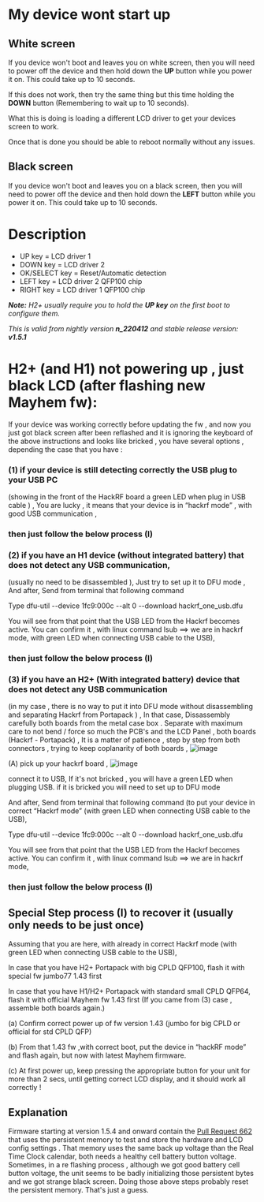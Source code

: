 # My device wont start up

## White screen
If you device won't boot and leaves you on white screen, then you will need to power off the device and then hold down the **UP** button while you power it on. This could take up to 10 seconds.

If this does not work, then try the same thing but this time holding the **DOWN** button (Remembering to wait up to 10 seconds).

What this is doing is loading a different LCD driver to get your devices screen to work.

Once that is done you should be able to reboot normally without any issues.

## Black screen
If you device won't boot and leaves you on a black screen, then you will need to power off the device and then hold down the **LEFT** button while you power it on. This could take up to 10 seconds.


# Description
* UP key = LCD driver 1
* DOWN key = LCD driver 2
* OK/SELECT key = Reset/Automatic detection
* LEFT key = LCD driver 2 QFP100 chip
* RIGHT key = LCD driver 1 QFP100 chip

_**Note:** H2+ usually require you to hold the **UP key** on the first boot to configure them._

_This is valid from nightly version **n_220412** and stable release version: **v1.5.1**_

# H2+ (and H1) not powering up , just black LCD (after flashing new Mayhem fw):

If your device was working correctly before updating the fw , and now you just got black screen after been reflashed and it is ignoring the keyboard of the above instructions and looks like bricked , you have several options , depending the case that you have : 
 
### (1) if your device  is still detecting correctly the USB plug to your USB PC 
(showing in the front of the HackRF board a green LED when plug in USB cable ) , You are lucky , it means that your device is in “hackrf mode” , with good USB communication ,
### then just follow the below process (I)

### (2) if you have an H1 device (without integrated battery)  that does not detect any USB communication, 
 (usually no need to be disassembled ), Just  try to set up it to DFU mode , And after,  Send from terminal that following command 

Type dfu-util --device 1fc9:000c --alt 0 --download hackrf_one_usb.dfu

You will see from that point that the USB LED from the Hackrf becomes active. You can confirm it , with linux command lsub ==> we are in hackrf mode, with green LED when connecting USB cable to the USB), 
### then just follow the below process (I)

### (3) if you have an H2+ (With integrated battery) device that does not detect any USB communication 
 (in my case , there is no way to put it into DFU mode  without disassembling and separating Hackrf from Portapack  ) , 
In that case, Dissassembly carefully both boards from the metal case box .
Separate with maximum care to not bend / force so much the PCB's and the LCD Panel , both boards (Hackrf - Portapack) , It is a matter of patience , step by step from both connectors , trying to keep coplanarity of both boards ,
![image](https://user-images.githubusercontent.com/86470699/227355755-a0213c19-31e9-42d1-beb4-f58e04bad355.png)


(A) pick up your hackrf board ,
![image](https://user-images.githubusercontent.com/86470699/227356035-3dd044f0-dfb1-4bfe-b780-6c05fa038770.png)

 connect it to USB,
 If it's not bricked , you will have a green LED when plugging USB. 
 if it is bricked you will need to set up to DFU mode 

And after,  Send from terminal that following command  (to put your  device in correct “Hackrf mode” (with green LED when connecting USB cable to the USB), 

 Type dfu-util --device 1fc9:000c --alt 0 --download hackrf_one_usb.dfu 

You will see from that point that the USB LED from the Hackrf becomes active. You can confirm it , with linux command lsub ==> we are in hackrf mode,
### then just follow the below process (I)




## Special Step process (I) to recover it (usually only needs to be just once)

Assuming that you are here, with already in correct Hackrf mode (with green LED when connecting USB cable to the USB),

In case that you have H2+ Portapack with big CPLD QFP100, 
     flash it with special fw jumbo77 1.43 first 

In case that you have H1/H2+ Portapack with standard small CPLD QFP64, 
      flash it with official  Mayhem fw  1.43 first 
      (If you came from (3) case , assemble both  boards again.)

(a) Confirm correct power up of fw version 1.43 (jumbo for big CPLD or official for std CPLD QFP)  

(b) From that 1.43 fw ,with correct boot,  put the device in “hackRF mode” and flash again, but now with latest Mayhem firmware.

(c) At first power up, keep pressing the appropriate button for your unit for more than 2 secs, until getting correct LCD display, and it should work all correctly ! 


## Explanation
Firmware starting at version 1.5.4 and onward contain the <a href="https://github.com/eried/portapack-mayhem/pull/662">Pull Request 662</a> that uses the persistent memory to test and store the hardware and LCD config settings . That memory uses the same back up voltage than the Real Time Clock calendar, both needs a healthy cell battery button voltage. Sometimes, in a re flashing process , although we got good battery cell button voltage, the unit seems to be badly initializing those persistent bytes and we got strange black screen. Doing those above steps probably reset the persistent memory. That's just a guess.
